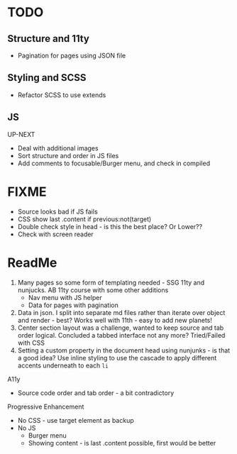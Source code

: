 # TODO

## Structure and 11ty

-  Pagination for pages using JSON file
   <!-- - From front matter -->
   <!-- - Create planet collection -->

## Styling and SCSS

<!-- -  Buttons at multiple viewports -->
<!-- -  Work on navigation layout -->
<!-- -  Adjust breakpoints to avoid wrapping in tablets? -->
<!-- -  Text wrapping on bottom flex -->
<!-- -  How to have link accent pick up custom property -->
<!-- -  Add in some transition smoothing -->

-  Refactor SCSS to use extends

## JS

UP-NEXT

-  Deal with additional images
-  Sort structure and order in JS files
-  Add comments to focusable/Burger menu, and check in compiled
   <!-- -  Expanded menu content, size positioning -->
   <!-- -  Alignment of icon -->
   <!-- Inits -->
   <!-- -  Set all hidden text with JS - content and sources -->
   <!-- -  Show first item in each array and add active class to button -->
   <!-- -  Change link to a role of button? -->

# FIXME

-  Source looks bad if JS fails
-  CSS show last .content if previous:not(target)
-  Double check style in head - is this the best place? Or Lower??
-  Check with screen reader
   <!-- -  Separator is on top of underline in mobile view -->
   <!-- -  Border causing jank on mobile links, and impacted by border radius -->

# ReadMe

1. Many pages so some form of templating needed - SSG 11ty and nunjucks. AB 11ty course with some other additions
   -  Nav menu with JS helper
   -  Data for pages with pagination
2. Data in json. I split into separate md files rather than iterate over object and render - best? Works well with 11th - easy to add new planets!
3. Center section layout was a challenge, wanted to keep source and tab order logical. Concluded a tabbed interface not any more? Tried/Failed with CSS
4. Setting a custom property in the document head using nunjunks - is that a good idea? Use inline styling to use the cascade to apply different accents underneath to each `li`

A11y

-  Source code order and tab order - a bit contradictory

Progressive Enhancement

-  No CSS - use target element as backup
-  No JS
   -  Burger menu
   -  Showing content - is last .content possible, first would be better
